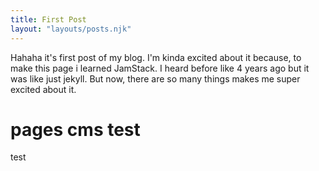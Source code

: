 ```yaml
---
title: First Post
layout: "layouts/posts.njk"
---
```


Hahaha it's first post of my blog. I'm kinda excited about it because, to make this page i learned JamStack. I heard before like 4 years ago but it was like just jekyll. But now, there are so many things makes me super excited about it.

# pages cms test

test
